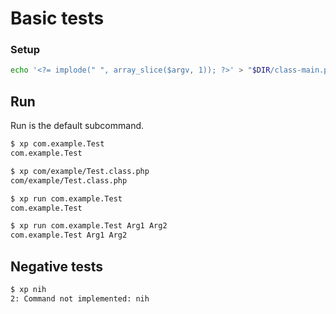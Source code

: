 # Basic tests

### Setup

```sh
echo '<?= implode(" ", array_slice($argv, 1)); ?>' > "$DIR/class-main.php"
```

## Run
Run is the default subcommand.

```sh
$ xp com.example.Test
com.example.Test

$ xp com/example/Test.class.php
com/example/Test.class.php

$ xp run com.example.Test
com.example.Test

$ xp run com.example.Test Arg1 Arg2
com.example.Test Arg1 Arg2
```

## Negative tests

```sh
$ xp nih
2: Command not implemented: nih
```